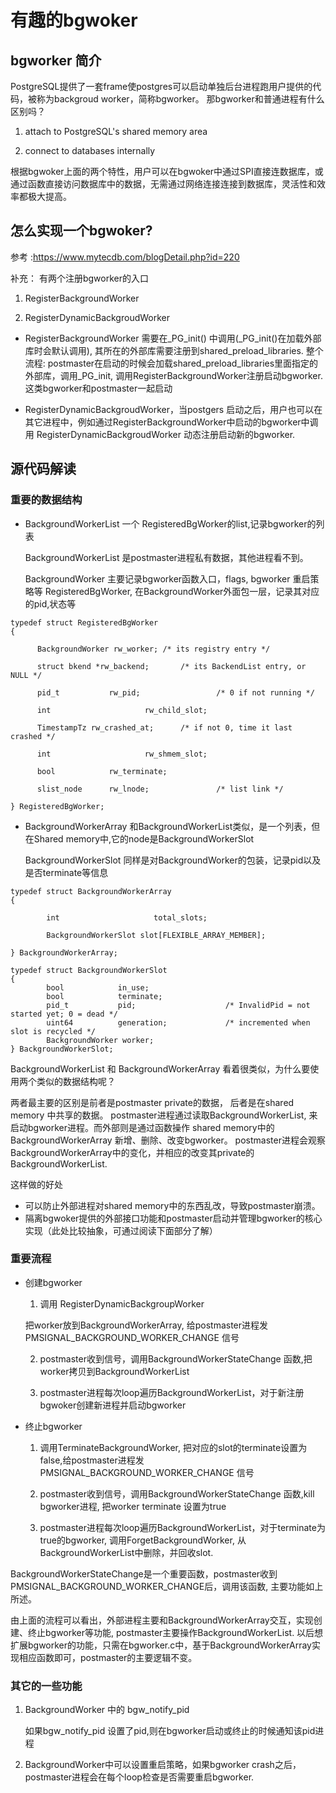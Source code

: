 # 有趣的bgwoker

## bgworker 简介

PostgreSQL提供了一套frame使postgres可以启动单独后台进程跑用户提供的代码，被称为backgroud worker，简称bgworker。
那bgworker和普通进程有什么区别吗？

1. attach to PostgreSQL's shared memory area

2. connect to databases internally

根据bgwoker上面的两个特性，用户可以在bgwoker中通过SPI直接连数据库，或通过函数直接访问数据库中的数据，无需通过网络连接连接到数据库，灵活性和效率都极大提高。

## 怎么实现一个bgwoker?
参考 :https://www.mytecdb.com/blogDetail.php?id=220 

补充：
有两个注册bgworker的入口

1) RegisterBackgroundWorker

2) RegisterDynamicBackgroudWorker

- RegisterBackgroundWorker 需要在_PG_init() 中调用(_PG_init()在加载外部库时会默认调用), 其所在的外部库需要注册到shared_preload_libraries.
  整个流程: postmaster在启动的时候会加载shared_preload_libraries里面指定的外部库，调用_PG_init, 调用RegisterBackgroundWorker注册启动bgworker.
  这类bgworker和postmaster一起启动

- RegisterDynamicBackgroudWorker，当postgers 启动之后，用户也可以在其它进程中，例如通过RegisterBackgroundWorker中启动的bgworker中调用
  RegisterDynamicBackgroudWorker 动态注册启动新的bgworker.

## 源代码解读

### 重要的数据结构

- BackgroundWorkerList 一个 RegisteredBgWorker的list,记录bgworker的列表

  BackgroundWorkerList 是postmaster进程私有数据，其他进程看不到。

  BackgroundWorker 主要记录bgworker函数入口，flags, bgworker 重启策略等
  RegisteredBgWorker, 在BackgroundWorker外面包一层，记录其对应的pid,状态等
 
```
typedef struct RegisteredBgWorker
{

      BackgroundWorker rw_worker; /* its registry entry */

      struct bkend *rw_backend;       /* its BackendList entry, or NULL */

      pid_t           rw_pid;                 /* 0 if not running */

      int                     rw_child_slot;

      TimestampTz rw_crashed_at;      /* if not 0, time it last crashed */

      int                     rw_shmem_slot;

      bool            rw_terminate;

      slist_node      rw_lnode;               /* list link */

} RegisteredBgWorker;
```
  
  
- BackgroundWorkerArray
  和BackgroundWorkerList类似，是一个列表，但在Shared memory中,它的node是BackgroundWorkerSlot

  BackgroundWorkerSlot 同样是对BackgroundWorker的包装，记录pid以及是否terminate等信息

```
typedef struct BackgroundWorkerArray 
{ 

        int                     total_slots; 

        BackgroundWorkerSlot slot[FLEXIBLE_ARRAY_MEMBER]; 

} BackgroundWorkerArray; 
```

```
typedef struct BackgroundWorkerSlot
{
        bool            in_use;
        bool            terminate;
        pid_t           pid;                    /* InvalidPid = not started yet; 0 = dead */
        uint64          generation;             /* incremented when slot is recycled */
        BackgroundWorker worker;
} BackgroundWorkerSlot;
```
 
BackgroundWorkerList 和 BackgroundWorkerArray 看着很类似，为什么要使用两个类似的数据结构呢？

两者最主要的区别是前者是postmaster private的数据， 后者是在shared memory 中共享的数据。
postmaster进程通过读取BackgroundWorkerList, 来启动bgworker进程。而外部则是通过函数操作
shared memory中的BackgroundWorkerArray 新增、删除、改变bgworker。
postmaster进程会观察BackgroundWorkerArray中的变化，并相应的改变其private的BackgroundWorkerList.

这样做的好处
- 可以防止外部进程对shared memory中的东西乱改，导致postmaster崩溃。
- 隔离bgwoker提供的外部接口功能和postmaster启动并管理bgworker的核心实现（此处比较抽象，可通过阅读下面部分了解）

### 重要流程

- 创建bgworker
  1. 调用 RegisterDynamicBackgroupWorker

  把worker放到BackgroundWorkerArray, 给postmaster进程发PMSIGNAL_BACKGROUND_WORKER_CHANGE 信号

  2. postmaster收到信号，调用BackgroundWorkerStateChange 函数,把worker拷贝到BackgroundWorkerList
  
  3. postmaster进程每次loop遍历BackgroundWorkerList，对于新注册bgwoker创建新进程并启动bgworker
 
- 终止bgworker
  1. 调用TerminateBackgroundWorker, 把对应的slot的terminate设置为false,给postmaster进程发PMSIGNAL_BACKGROUND_WORKER_CHANGE 信号

  2. postmaster收到信号，调用BackgroundWorkerStateChange 函数,kill bgworker进程, 把worker terminate 设置为true
  
  3. postmaster进程每次loop遍历BackgroundWorkerList，对于terminate为true的bgworker, 调用ForgetBackgroundWorker,
  从BackgroundWorkerList中删除，并回收slot.

BackgroundWorkerStateChange是一个重要函数，postmaster收到PMSIGNAL_BACKGROUND_WORKER_CHANGE后，调用该函数, 主要功能如上所述。

由上面的流程可以看出，外部进程主要和BackgroundWorkerArray交互，实现创建、终止bgworker等功能, postmaster主要操作BackgroundWorkerList.
以后想扩展bgworker的功能，只需在bgworker.c中，基于BackgroundWorkerArray实现相应函数即可，postmaster的主要逻辑不变。

### 其它的一些功能
1. BackgroundWorker 中的 bgw_notify_pid

   如果bgw_notify_pid 设置了pid,则在bgworker启动或终止的时候通知该pid进程
2. BackgroundWorker中可以设置重启策略，如果bgworker crash之后，postmaster进程会在每个loop检查是否需要重启bgworker.



